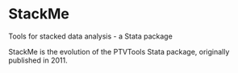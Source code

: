 # StackMe
Tools for stacked data analysis - a Stata package

StackMe is the evolution of the PTVTools Stata package, originally published in 2011.
